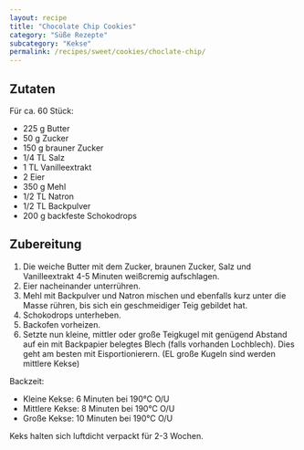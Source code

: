 ```yaml
---
layout: recipe
title: "Chocolate Chip Cookies"
category: "Süße Rezepte"
subcategory: "Kekse"
permalink: /recipes/sweet/cookies/choclate-chip/
---
```



## Zutaten
Für ca. 60 Stück:
- 225 g Butter
- 50 g Zucker
- 150 g brauner Zucker
- 1/4 TL Salz
- 1 TL Vanilleextrakt
- 2 Eier
- 350 g Mehl
- 1/2 TL Natron
- 1/2 TL Backpulver
- 200 g backfeste Schokodrops


## Zubereitung
1. Die weiche Butter mit dem Zucker, braunen Zucker, Salz und Vanilleextrakt 4-5 Minuten weißcremig aufschlagen. 
2. Eier nacheinander unterrühren. 
3. Mehl mit Backpulver und Natron mischen und ebenfalls kurz unter die Masse rühren, bis sich ein geschmeidiger Teig gebildet hat.
4. Schokodrops unterheben.
5. Backofen vorheizen.
6. Setzte nun kleine, mittler oder große Teigkugel mit genügend Abstand auf ein mit Backpapier belegtes Blech (falls vorhanden Lochblech). Dies geht am besten mit Eisportionierern. (EL große Kugeln sind werden mittlere Kekse)

Backzeit:
- Kleine Kekse: 6 Minuten bei 190°C O/U
- Mittlere Kekse: 8 Minuten bei 190°C O/U
- Große Kekse: 10 Minuten bei 190°C O/U

Keks halten sich luftdicht verpackt für 2-3 Wochen.
